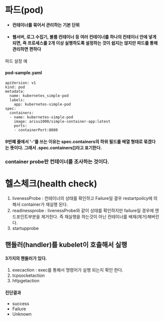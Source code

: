 # 파드(pod)
* #### 컨테이너를 묶어서 관리하는 기본 단위
* #### 웹서버, 로그 수집기, 볼륨 컨테이너 등 여러 컨테이너를 하나의 컨테이너 안에 넣게 되면, 즉 프로세스를 2개 이상 실행하도록 설정하는 것이 쉽지는 않지만 파드를 통해 관리하면 편하다

파드 설정 예
#### pod-sample.yaml
```
apiVersion: v1
kind: pod
metadata:
  name: kubernetes_simple-pod
  labels:
    app: kubernetes-simple-pod
spec:
  containers:
  - name: kubernetes-simple-pod
    image: arisu1000/simple-container-app:latest
    ports:
    - containerPort:8080
```
#### 9번쨰 줄에서 '-'를 쓰는 이유는 spec.containers의 하위 필드를 배열 형태로 묶겠다는 뜻이다. 그래서 .spec.containers[]라고 표기한다. 


### container probe란 컨테이너를 조사하는 것이다.

# 헬스체크(health check)
1. livenessProbe : 컨테이너의 상태를 확인하고 Failure일 결우 restartpoilcy에 의해서 container가 재실행 된다.
2. readinessprobe : livenessProbe와 같이 상태를 확인하지만 failure일 경우에 엔드포인트부분을 제거한다. 즉 재실행을 하는것이 아닌 컨테이너를 배재(제거)해버린다.
3. startupprobe

## 핸들러(handler)를 kubelet이 호출해서 실행
#### 3가지의 핸들러가 있다. 
1. execaction : exec를 통해서 명령어가 실행 되는지 확인 한다.
2. tcpsocketaction
3. httpgetaction

#### 진단결과
* success
* Failure
* Unknown



